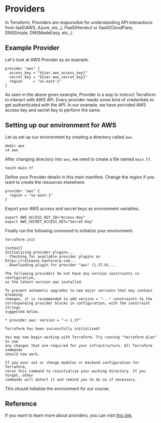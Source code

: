 # Providers
In Terraform, Providers are responsible for understanding API interactions from IaaS(AWS, Azure, etc.,), PaaS(Heroku) or SaaS(CloudFlare, DNSSimple, DNSMadeEasy, etc.,). 

## Example Provider
Let's look at AWS Provider as an example.

```
provider "aws" {
  access_key = "${var.aws_access_key}"
  secret_key = "${var.aws_secret_key}"
  region     = "us-east-1"
}
```

As seen in the above given example, Provider is a way to instruct Terraform to interact with AWS API. Every provider needs some kind of credentials to get authenticated with the API. In our example, we have porvided AWS access key and secret key to perform the same. 

## Setting up our environment for AWS
Let us set up our environment by creating a directory called `aws`.

```
mkdir aws
cd aws
```

After changing directory into `aws`, we need to create a file named `main.tf`.

```
touch main.tf
```

Define your Provider details in this main manifest. Change the region if you want to create the resources elsewhere.

```
provider "aws" {
  region = "us-east-1"
}
```

Export your AWS access and secret keys as environment variables.

```
export AWS_ACCESS_KEY_ID="Access-Key"
export AWS_SECRET_ACCESS_KEY="Secret-Key"
```

Finally run the following command to initialize your environment.

```
terraform init

[output]
Initializing provider plugins...
- Checking for available provider plugins on https://releases.hashicorp.com...
- Downloading plugin for provider "aws" (1.37.0)...

The following providers do not have any version constraints in configuration,
so the latest version was installed.

To prevent automatic upgrades to new major versions that may contain breaking
changes, it is recommended to add version = "..." constraints to the
corresponding provider blocks in configuration, with the constraint strings
suggested below.

* provider.aws: version = "~> 1.37"

Terraform has been successfully initialized!

You may now begin working with Terraform. Try running "terraform plan" to see
any changes that are required for your infrastructure. All Terraform commands
should now work.

If you ever set or change modules or backend configuration for Terraform,
rerun this command to reinitialize your working directory. If you forget, other
commands will detect it and remind you to do so if necessary.
``` 
This should initialize the environment for our course.

## Reference
If you want to learn more about providers, you can visit [this link](https://www.terraform.io/docs/providers/).
